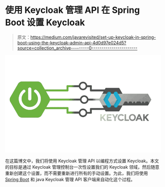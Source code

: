 # 使用 Keycloak 管理 API 在 Spring Boot 设置 Keycloak

> 原文：<https://medium.com/javarevisited/set-up-keycloak-in-spring-boot-using-the-keycloak-admin-api-4d0d97e024d5?source=collection_archive---------0----------------------->

[![](img/6637dce425125b1ee6a0a1b3d6cabcfa.png)](https://javarevisited.blogspot.com/2021/02/spring-security-interview-questions-answers-java.html)

在这篇博文中，我们将使用 Keycloak 管理 API 以编程方式设置 Keycloak。本文的目标是通过 Keycloak 管理控制台一次性设置我们的 Keycloak 领域，然后随意重新创建这个设置，而不需要重新进行所有的手动设置。为此，我们将使用 [Spring Boot](/javarevisited/10-advanced-spring-boot-courses-for-experienced-java-developers-5e57606816bd) 和 java Keycloak 管理 API 客户端来自动化这个过程。